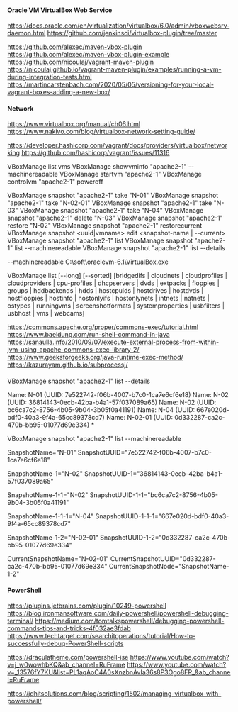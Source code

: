 #### Oracle VM VirtualBox Web Service
https://docs.oracle.com/en/virtualization/virtualbox/6.0/admin/vboxwebsrv-daemon.html
https://github.com/jenkinsci/virtualbox-plugin/tree/master

https://github.com/alexec/maven-vbox-plugin
https://github.com/alexec/maven-vbox-plugin-example
https://github.com/nicoulaj/vagrant-maven-plugin
https://nicoulaj.github.io/vagrant-maven-plugin/examples/running-a-vm-during-integration-tests.html
https://martincarstenbach.com/2020/05/05/versioning-for-your-local-vagrant-boxes-adding-a-new-box/

#### Network

https://www.virtualbox.org/manual/ch06.html
https://www.nakivo.com/blog/virtualbox-network-setting-guide/

https://developer.hashicorp.com/vagrant/docs/providers/virtualbox/networking
https://github.com/hashicorp/vagrant/issues/11316

VBoxManage list vms
VBoxManage showvminfo "apache2-1" --machinereadable
VBoxManage startvm "apache2-1"
VBoxManage controlvm "apache2-1" poweroff

VBoxManage snapshot "apache2-1" take "N-01"
VBoxManage snapshot "apache2-1" take "N-02-01"
VBoxManage snapshot "apache2-1" take "N-03"
VBoxManage snapshot "apache2-1" take "N-04"
VBoxManage snapshot "apache2-1" delete "N-03"
VBoxManage snapshot "apache2-1" restore "N-02"
VBoxManage snapshot "apache2-1" restorecurrent
VBoxManage snapshot <uuid|vmname> edit <snapshot-name | --current>
VBoxManage snapshot "apache2-1" list
VBoxManage snapshot "apache2-1" list --machinereadable
VBoxManage snapshot "apache2-1" list --details

--machinereadable
C:\soft\oraclevm-6.1\VirtualBox.exe

VBoxManage list 
[--long] 
[--sorted] 
[bridgedifs | cloudnets | 
cloudprofiles | cloudproviders | 
cpu-profiles | dhcpservers | dvds | extpacks | floppies | groups | hddbackends | hdds | hostcpuids | hostdrives | hostdvds | hostfloppies | hostinfo | hostonlyifs |
hostonlynets | intnets | natnets | ostypes | runningvms | screenshotformats | systemproperties | usbfilters | usbhost | 
vms | webcams]

https://commons.apache.org/proper/commons-exec/tutorial.html
https://www.baeldung.com/run-shell-command-in-java
https://sanaulla.info/2010/09/07/execute-external-process-from-within-jvm-using-apache-commons-exec-library-2/
https://www.geeksforgeeks.org/java-runtime-exec-method/
https://kazurayam.github.io/subprocessj/

####

VBoxManage snapshot "apache2-1" list --details

Name: N-01 (UUID: 7e522742-f06b-4007-b7c0-1ca7e6cf6e18)
    Name: N-02 (UUID: 36814143-0ecb-42ba-b4a1-57f037089a65)
        Name: N-02 (UUID: bc6ca7c2-8756-4b05-9b04-3b05f0a41191)
            Name: N-04 (UUID: 667e020d-bdf0-40a3-9f4a-65cc89378cd7)
        Name: N-02-01 (UUID: 0d332287-ca2c-470b-bb95-01077d69e334) *

VBoxManage snapshot "apache2-1" list --machinereadable

SnapshotName="N-01"
SnapshotUUID="7e522742-f06b-4007-b7c0-1ca7e6cf6e18"

SnapshotName-1="N-02"
SnapshotUUID-1="36814143-0ecb-42ba-b4a1-57f037089a65"

SnapshotName-1-1="N-02"
SnapshotUUID-1-1="bc6ca7c2-8756-4b05-9b04-3b05f0a41191"

SnapshotName-1-1-1="N-04"
SnapshotUUID-1-1-1="667e020d-bdf0-40a3-9f4a-65cc89378cd7"

SnapshotName-1-2="N-02-01"
SnapshotUUID-1-2="0d332287-ca2c-470b-bb95-01077d69e334"

CurrentSnapshotName="N-02-01"
CurrentSnapshotUUID="0d332287-ca2c-470b-bb95-01077d69e334"
CurrentSnapshotNode="SnapshotName-1-2"

#### PowerShell

https://plugins.jetbrains.com/plugin/10249-powershell
https://blog.ironmansoftware.com/daily-powershell/powershell-debugging-terminal/
https://medium.com/tomtalkspowershell/debugging-powershell-commands-tips-and-tricks-4f032ae3fdab
https://www.techtarget.com/searchitoperations/tutorial/How-to-successfully-debug-PowerShell-scripts

https://draculatheme.com/powershell-ise
https://www.youtube.com/watch?v=j_w0wowhbKQ&ab_channel=RuFrame
https://www.youtube.com/watch?v=_13576fY7KU&list=PL1aqAoC4A0sXnzbnAvIa36s8P3Ogo8FR_&ab_channel=RuFrame

https://jdhitsolutions.com/blog/scripting/1502/managing-virtualbox-with-powershell/


